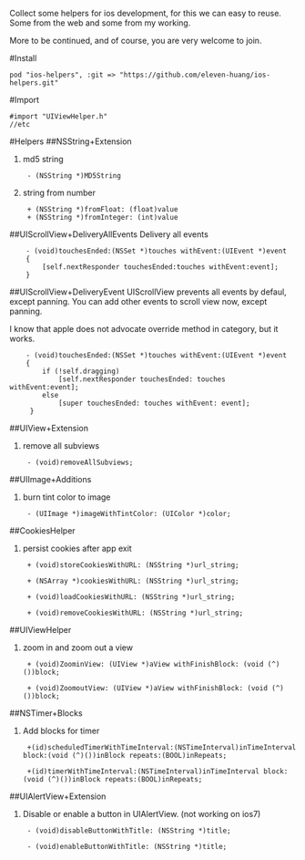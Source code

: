 Collect some helpers for ios development, for this we can easy to reuse. Some from the web and some from my working. 

More to be continued, and of course, you are very welcome to join.

#Install
	
	pod "ios-helpers", :git => "https://github.com/eleven-huang/ios-helpers.git"

#Import
	
	#import "UIViewHelper.h"
	//etc

#Helpers
##NSString+Extension
1. md5 string
		
		- (NSString *)MD5String

2. string from number
	
		+ (NSString *)fromFloat: (float)value
		+ (NSString *)fromInteger: (int)value	

##UIScrollView+DeliveryAllEvents
Delivery all events

		- (void)touchesEnded:(NSSet *)touches withEvent:(UIEvent *)event
		{
		    [self.nextResponder touchesEnded:touches withEvent:event];
		}

##UIScrollView+DeliveryEvent
UIScrollView prevents all events by defaul, except panning. You can add other events to scroll view now, except panning. 

I know that apple does not advocate override method in category, but it works.


		- (void)touchesEnded:(NSSet *)touches withEvent:(UIEvent *)event
		{
		    if (!self.dragging)
        		[self.nextResponder touchesEnded: touches withEvent:event];
		    else
		    	[super touchesEnded: touches withEvent: event];
		 }

##UIView+Extension
1. remove all subviews
		
		- (void)removeAllSubviews;

##UIImage+Additions
1. burn tint color to image

		
		- (UIImage *)imageWithTintColor: (UIColor *)color;
		
##CookiesHelper
1. persist cookies after app exit

		+ (void)storeCookiesWithURL: (NSString *)url_string;
		
		+ (NSArray *)cookiesWithURL: (NSString *)url_string;
		
		+ (void)loadCookiesWithURL: (NSString *)url_string;
		
		+ (void)removeCookiesWithURL: (NSString *)url_string;


##UIViewHelper
1. zoom in and zoom out a view
	
		
		+ (void)ZoominView: (UIView *)aView withFinishBlock: (void (^)())block;
		
		+ (void)ZoomoutView: (UIView *)aView withFinishBlock: (void (^)())block;
	
##NSTimer+Blocks
1. Add blocks for timer

		
		+(id)scheduledTimerWithTimeInterval:(NSTimeInterval)inTimeInterval block:(void (^)())inBlock repeats:(BOOL)inRepeats;
	
		+(id)timerWithTimeInterval:(NSTimeInterval)inTimeInterval block:(void (^)())inBlock repeats:(BOOL)inRepeats;
	
	
##UIAlertView+Extension
1. Disable or enable a button in UIAlertView. (not working on ios7)
	
	
	
		- (void)disableButtonWithTitle: (NSString *)title;
		
		- (void)enableButtonWithTitle: (NSString *)title;
	
	
	